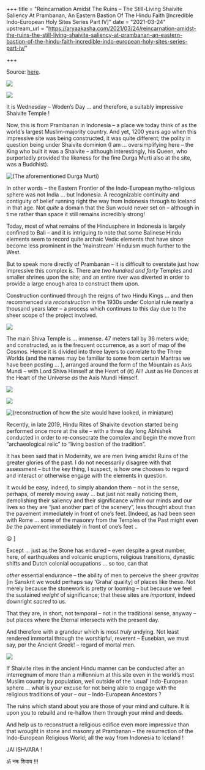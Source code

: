 +++
title = "Reincarnation Amidst The Ruins – The Still-Living Shaivite Saliency At Prambanan, An Eastern Bastion Of The Hindu Faith [Incredible Indo-European Holy Sites Series Part IV]"
date = "2021-03-24"
upstream_url = "https://aryaakasha.com/2021/03/24/reincarnation-amidst-the-ruins-the-still-living-shaivite-saliency-at-prambanan-an-eastern-bastion-of-the-hindu-faith-incredible-indo-european-holy-sites-series-part-iv/"

+++

Source: [here](https://aryaakasha.com/2021/03/24/reincarnation-amidst-the-ruins-the-still-living-shaivite-saliency-at-prambanan-an-eastern-bastion-of-the-hindu-faith-incredible-indo-european-holy-sites-series-part-iv/).



![](https://aryaakasha.files.wordpress.com/2021/03/162347763_10164953486805574_6811000596897711695_o.jpg)

![](https://aryaakasha.files.wordpress.com/2021/03/161871826_10164953480470574_7636562295545727394_n.jpg)

It is Wednesday – Woden’s Day … and therefore, a suitably impressive Shaivite Temple !

Now, this is from Prambanan in Indonesia – a place we today think of as the world’s largest Muslim-majority country. And yet, 1200 years ago when this impressive site was being constructed, it was quite different; the polity in question being under Shaivite dominion (I am … oversimplifying here – the King who built it was a Shaivite – although interestingly, his Queen, who purportedly provided the likeness for the fine Durga Murti also at the site, was a Buddhist).

![(The aforementioned Durga Murti)](https://aryaakasha.files.wordpress.com/2021/03/161745719_10164953504690574_106105647638720864_o.jpg?w=679)

In other words – the Eastern Frontier of the Indo-European mytho-religious sphere was not India … but Indonesia. A recognizable continuity and contiguity of belief running right the way from Indonesia through to Iceland in that age. Not *quite* a domain that the Sun would never set on – although in time rather than space it still remains incredibly strong!

Today, most of what remains of the Hindusphere in Indonesia is largely confined to Bali – and it is intriguing to note that some Balinese Hindu elements seem to record quite archaic Vedic elements that have since become less prominent in the ‘mainstream’ Hinduism much further to the West.

But to speak more directly of Prambanan – it is difficult to overstate just how impressive this complex is. There are *two hundred and forty* Temples and smaller shrines upon the site; and an entire river was diverted in order to provide a large enough area to construct them upon.

Construction continued through the reigns of two Hindu Kings … and then recommenced via *reconstruction* in the 1930s under Colonial rule nearly a thousand years later – a process which continues to this day due to the sheer scope of the project involved.

![](https://aryaakasha.files.wordpress.com/2021/03/163372719_10164953502115574_6585470543084832016_o.jpg?w=1024)

The main Shiva Temple is … immense. 47 meters tall by 36 meters wide; and constructed, as is the frequent occurrence, as a sort of map of the Cosmos. Hence it is divided into three layers to correlate to the Three Worlds (and the names may be familiar to some from certain Mantras we have been posting … ), arranged around the form of the Mountain as Axis Mundi – with Lord Shiva Himself at the Heart of (it) All! Just as He Dances at the Heart of the Universe *as* the Axis Mundi Himself.

![](https://aryaakasha.files.wordpress.com/2021/03/162809021_10164953487955574_1088445085487406690_o.jpg)

![](https://aryaakasha.files.wordpress.com/2021/03/164362070_10164953501215574_622595617776279379_o.jpg)

![(reconstruction of how the site would have looked, in miniature)](https://aryaakasha.files.wordpress.com/2021/03/163230855_10164953506525574_2444656147549418858_o.jpg?w=1024)

Recently, in late 2019, Hindu Rites of Shaivite devotion started being performed once more at the site – with a three day long Abhishek conducted in order to re-consecrate the complex and begin the move from “archaeological relic” to “living bastion of the tradition”.

It has been said that in Modernity, we are men living amidst Ruins of the greater glories of the past. I do not necessarily disagree with that assessment – but the key thing, I suspect, is how one chooses to regard and interact or otherwise engage with the elements in question.

It would be easy, indeed, to simply abandon them – not in the sense, perhaps, of merely moving away … but just not really noticing them, demolishing their saliency and their significance within our minds and our lives so they are “just another part of the scenery”, less thought about than the pavement immediately in front of one’s feet. \[Indeed, as had been seen with Rome … some of the masonry from the Temples of the Past might even *be* the pavement immediately in front of one’s feet ..

😦 \]

Except … just as the Stone has endured – even despite a great number, here, of earthquakes and volcanic eruptions, religious transitions, dynastic shifts and Dutch colonial occupations … so too, can that

*other* essential endurance – the ability of men to perceive the sheer
*gravitas* \[in Sanskrit we would perhaps say ‘Graha’ quality\] of
places like these. Not merely because the stonework is pretty or looming – but because we feel the sustained *weight* of significance; that these sites are *important*, indeed downright *sacred* to us.

That they are, in short, not temporal – not in the traditional sense, anyway – but places where the Eternal intersects with the present day.

And therefore with a grandeur which is most *truly* undying. Not least rendered immortal through the worshipful, reverent – Eusebian, we must say, per the Ancient Greek! – regard of mortal men.

![](https://aryaakasha.files.wordpress.com/2021/03/162366218_10164953502800574_9031214970664479967_o.jpg?w=1024)

If Shaivite rites in the ancient Hindu manner can be conducted after an interregnum of more than a millennium at this site even in the world’s most Muslim country by population, well outside of the ‘usual’ Indo-European sphere … what is your excuse for not being able to engage with the religious traditions of your – our – Indo-European Ancestors ?

The ruins which stand about you are those of your mind and culture. It is upon you to rebuild and re-hallow them through your mind and deeds.

And help us to reconstruct a religious edifice even more impressive than that wrought in stone and masonry at Prambanan – the resurrection of the Indo-European Religious World; all the way from Indonesia to Iceland !

JAI ISHVARA !

ॐ नमः शिवाय !!!